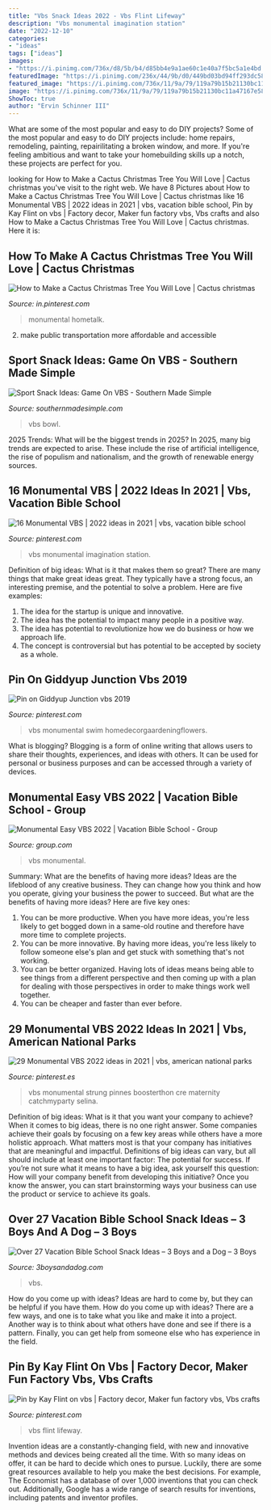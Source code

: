 ```yaml
---
title: "Vbs Snack Ideas 2022 - Vbs Flint Lifeway"
description: "Vbs monumental imagination station"
date: "2022-12-10"
categories:
- "ideas"
tags: ["ideas"]
images:
- "https://i.pinimg.com/736x/d8/5b/b4/d85bb4e9a1ae60c1e40a7f5bc5a1e4bd.jpg"
featuredImage: "https://i.pinimg.com/236x/44/9b/d0/449bd03bd94ff293dc58e505318608c0--camping-parties-camping-party-food-for-kids.jpg"
featured_image: "https://i.pinimg.com/736x/11/9a/79/119a79b15b21130bc11a47167e586646.jpg"
image: "https://i.pinimg.com/736x/11/9a/79/119a79b15b21130bc11a47167e586646.jpg"
ShowToc: true
author: "Ervin Schinner III"
---
```



What are some of the most popular and easy to do DIY projects?
Some of the most popular and easy to do DIY projects include: home repairs, remodeling, painting, repairilitating a broken window, and more. If you're feeling ambitious and want to take your homebuilding skills up a notch, these projects are perfect for you.

	

		
looking for How to Make a Cactus Christmas Tree You Will Love | Cactus christmas you've visit to the right web. We have 8 Pictures about How to Make a Cactus Christmas Tree You Will Love | Cactus christmas like 16 Monumental VBS | 2022 ideas in 2021 | vbs, vacation bible school, Pin by Kay Flint on vbs | Factory decor, Maker fun factory vbs, Vbs crafts and also How to Make a Cactus Christmas Tree You Will Love | Cactus christmas. Here it is:
		
    
## How To Make A Cactus Christmas Tree You Will Love | Cactus Christmas

<img loading=lazy src="https://i.pinimg.com/736x/11/9a/79/119a79b15b21130bc11a47167e586646.jpg" onerror="this.onerror=null;this.src='https://tse1.mm.bing.net/th?id=OIP.zvb770N3C4ii3rTpsQiIFAAAAA&amp;pid=15.1';" alt="How to Make a Cactus Christmas Tree You Will Love | Cactus christmas">

_Source: in.pinterest.com_

>monumental hometalk. 

	

2. make public transportation more affordable and accessible

    
## Sport Snack Ideas: Game On VBS - Southern Made Simple

<img loading=lazy src="https://www.southernmadesimple.com/wp-content/uploads/2017/06/Super-Bowl-Party-Kim-Byers-2793.jpg" onerror="this.onerror=null;this.src='https://tse4.mm.bing.net/th?id=OIP.v6l-gcBPGAoYo3nyizKnKAHaLG&amp;pid=15.1';" alt="Sport Snack Ideas: Game On VBS - Southern Made Simple">

_Source: southernmadesimple.com_

>vbs bowl. 

	

2025 Trends: What will be the biggest trends in 2025?
In 2025, many big trends are expected to arise. These include the rise of artificial intelligence, the rise of populism and nationalism, and the growth of renewable energy sources.

    
## 16 Monumental VBS | 2022 Ideas In 2021 | Vbs, Vacation Bible School

<img loading=lazy src="https://i.pinimg.com/474x/46/20/f0/4620f01ae666b2b44d3d264a1ba0c20f.jpg" onerror="this.onerror=null;this.src='https://tse3.mm.bing.net/th?id=OIP.97STj4kq8WdGRY_iT789HAAAAA&amp;pid=15.1';" alt="16 Monumental VBS | 2022 ideas in 2021 | vbs, vacation bible school">

_Source: pinterest.com_

>vbs monumental imagination station. 

	

Definition of big ideas: What is it that makes them so great?
There are many things that make great ideas great. They typically have a strong focus, an interesting premise, and the potential to solve a problem. Here are five examples:
1. The idea for the startup is unique and innovative.
2. The idea has the potential to impact many people in a positive way.
3. The idea has potential to revolutionize how we do business or how we approach life. 
4. The concept is controversial but has potential to be accepted by society as a whole. 

    
## Pin On Giddyup Junction Vbs 2019

<img loading=lazy src="https://i.pinimg.com/736x/1e/8f/1c/1e8f1c59c756904a22c795349532e98b.jpg" onerror="this.onerror=null;this.src='https://tse3.mm.bing.net/th?id=OIP.Tk3x5wkJI19xADEPzTPyPgHaNK&amp;pid=15.1';" alt="Pin on Giddyup Junction vbs 2019">

_Source: pinterest.com_

>vbs monumental swim homedecorgaardeningflowers. 

	

What is blogging?
Blogging is a form of online writing that allows users to share their thoughts, experiences, and ideas with others. It can be used for personal or business purposes and can be accessed through a variety of devices.

    
## Monumental Easy VBS 2022 | Vacation Bible School - Group

<img loading=lazy src="https://cdnservices.group.com/media/5584564/round-cactus-min.jpg" onerror="this.onerror=null;this.src='https://tse4.mm.bing.net/th?id=OIP.jDu68MBELP5Gn2EgwXVCwgHaDD&amp;pid=15.1';" alt="Monumental Easy VBS 2022 | Vacation Bible School - Group">

_Source: group.com_

>vbs monumental. 

	

Summary: What are the benefits of having more ideas?
Ideas are the lifeblood of any creative business. They can change how you think and how you operate, giving your business the power to succeed. But what are the benefits of having more ideas? Here are five key ones:
1. You can be more productive. When you have more ideas, you're less likely to get bogged down in a same-old routine and therefore have more time to complete projects.
2. You can be more innovative. By having more ideas, you're less likely to follow someone else's plan and get stuck with something that's not working.
3. You can be better organized. Having lots of ideas means being able to see things from a different perspective and then coming up with a plan for dealing with those perspectives in order to make things work well together.
4. You can be cheaper and faster than ever before.

    
## 29 Monumental VBS 2022 Ideas In 2021 | Vbs, American National Parks

<img loading=lazy src="https://i.pinimg.com/236x/44/9b/d0/449bd03bd94ff293dc58e505318608c0--camping-parties-camping-party-food-for-kids.jpg" onerror="this.onerror=null;this.src='https://tse1.mm.bing.net/th?id=OIP.cjZDTL3ZpIM35hdp9gmI8AAAAA&amp;pid=15.1';" alt="29 Monumental VBS 2022 ideas in 2021 | vbs, american national parks">

_Source: pinterest.es_

>vbs monumental strung pinnes boosterthon cre maternity catchmyparty selina. 

	

Definition of big ideas: What is it that you want your company to achieve?
When it comes to big ideas, there is no one right answer. Some companies achieve their goals by focusing on a few key areas while others have a more holistic approach. What matters most is that your company has initiatives that are meaningful and impactful. Definitions of big ideas can vary, but all should include at least one important factor: The potential for success. 
If you’re not sure what it means to have a big idea, ask yourself this question: How will your company benefit from developing this initiative? Once you know the answer, you can start brainstorming ways your business can use the product or service to achieve its goals.

    
## Over 27 Vacation Bible School Snack Ideas – 3 Boys And A Dog – 3 Boys

<img loading=lazy src="https://3boysandadog.com/wp-content/uploads/2016/04/Simple-VBS-Snack-Ideas.png" onerror="this.onerror=null;this.src='https://tse4.mm.bing.net/th?id=OIP.75XEuHhQ8w9NzDrFHdhNVQHaE8&amp;pid=15.1';" alt="Over 27 Vacation Bible School Snack Ideas – 3 Boys and a Dog – 3 Boys">

_Source: 3boysandadog.com_

>vbs. 

	

How do you come up with ideas?
Ideas are hard to come by, but they can be helpful if you have them. How do you come up with ideas? There are a few ways, and one is to take what you like and make it into a project. Another way is to think about what others have done and see if there is a pattern. Finally, you can get help from someone else who has experience in the field.

    
## Pin By Kay Flint On Vbs | Factory Decor, Maker Fun Factory Vbs, Vbs Crafts

<img loading=lazy src="https://i.pinimg.com/736x/d8/5b/b4/d85bb4e9a1ae60c1e40a7f5bc5a1e4bd.jpg" onerror="this.onerror=null;this.src='https://tse3.mm.bing.net/th?id=OIP.LUtyacVs38Jm4MYphGgGUwHaFj&amp;pid=15.1';" alt="Pin by Kay Flint on vbs | Factory decor, Maker fun factory vbs, Vbs crafts">

_Source: pinterest.com_

>vbs flint lifeway. 

	

Invention ideas are a constantly-changing field, with new and innovative methods and devices being created all the time. With so many ideas on offer, it can be hard to decide which ones to pursue. Luckily, there are some great resources available to help you make the best decisions. For example, The Economist has a database of over 1,000 inventions that you can check out. Additionally, Google has a wide range of search results for inventions, including patents and inventor profiles.

